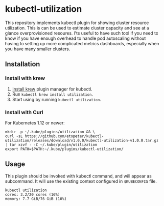 # kubectl-utilization
This repository implements kubectl plugin for showing cluster resource utilization. 
This is can be used to estimate cluster capacity and see at a glance overprovisioned resoures.
I'ts useful to have such tool if you need to know if you have enough overhead to handle pod autoscaling
without having to setting up more complicated metrics dashboards, especially when you have many smaller clusters.

## Installation
### Install with krew
1. [Install krew](https://github.com/GoogleContainerTools/krew) plugin manager
   for kubectl.
2. Run `kubectl krew install utilization`.
3. Start using by running `kubectl utilization`.

### Install with Curl
For Kubernetes 1.12 or newer:
```shell
mkdir -p ~/.kube/plugins/utilization && \
curl -sL https://github.com/etopeter/kubectl-utilization/releases/download/v1.0.0/kubectl-utilization-v1.0.0.tar.gz | tar xzvf - -C ~/.kube/plugin/utilization
export PATH=$PATH:~/.kube/plugins/kubectl-utilization/
```

## Usage
This plugin should be invoked with kubectl command, and will appear as subcommand. It will use the existing context configured in `$KUBECONFIG` file.

```shell
kubectl utilization                          
cores: 3.2/20 cores (16%)
memory: 7.7 GiB/76 GiB (10%)
```
